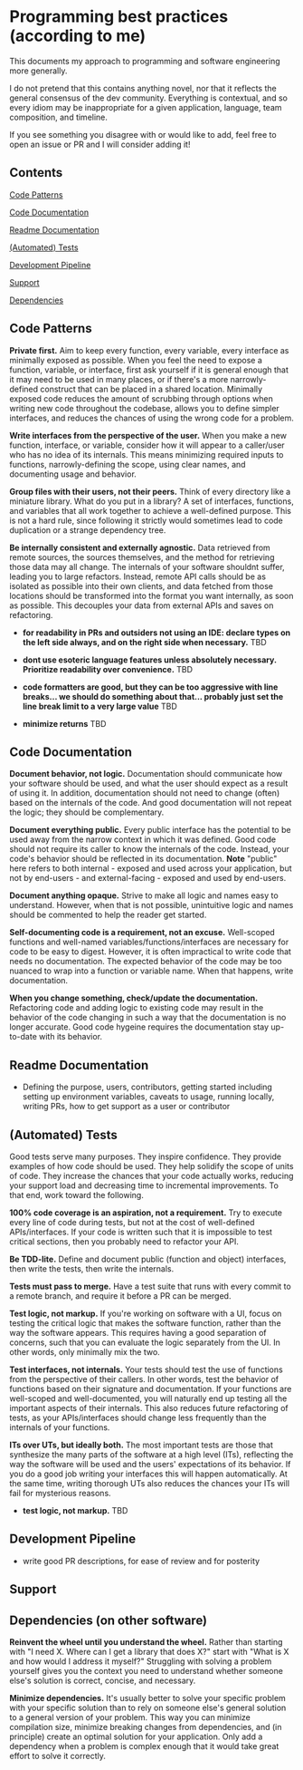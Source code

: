 # Programming best practices (according to me)

This documents my approach to programming and software engineering more generally.

I do not pretend that this contains anything novel, nor that it reflects the general consensus of the dev community. Everything is contextual, and so every idiom may be inappropriate for a given application, language, team composition, and timeline.

If you see something you disagree with or would like to add, feel free to open an issue or PR and I will consider adding it!

## Contents
[Code Patterns](#patterns)

[Code Documentation](#documentation)

[Readme Documentation](#readme)

[(Automated) Tests](#tests)

[Development Pipeline](#pipeline)

[Support](#support)

[Dependencies](#dependencies)

<a name="patterns"></a>
## Code Patterns

**Private first.** Aim to keep every function, every variable, every interface as minimally exposed as possible. When you feel the need to expose a function, variable, or interface, first ask yourself if it is general enough that it may need to be used in many places, or if there's a more narrowly-defined construct that can be placed in a shared location. Minimally exposed code reduces the amount of scrubbing through options when writing new code throughout the codebase, allows you to define simpler interfaces, and reduces the chances of using the wrong code for a problem.

**Write interfaces from the perspective of the user.** When you make a new function, interface, or variable, consider how it will appear to a caller/user who has no idea of its internals. This means minimizing required inputs to functions, narrowly-defining the scope, using clear names, and documenting usage and behavior.

**Group files with their users, not their peers.** Think of every directory like a miniature library. What do you put in a library? A set of interfaces, functions, and variables that all work together to achieve a well-defined purpose. This is not a hard rule, since following it strictly would sometimes lead to code duplication or a strange dependency tree.

**Be internally consistent and externally agnostic.** Data retrieved from remote sources, the sources themselves, and the method for retrieving those data may all change. The internals of your software shouldnt suffer, leading you to large refactors. Instead, remote API calls should be as isolated as possible into their own clients, and data fetched from those locations should be transformed into the format you want internally, as soon as possible. This decouples your data from external APIs and saves on refactoring.

- **for readability in PRs and outsiders not using an IDE: declare types on the left side always, and on the right side when necessary.** TBD

- **dont use esoteric language features unless absolutely necessary. Prioritize readability over convenience.** TBD

- **code formatters are good, but they can be too aggressive with line breaks... we should do something about that... probably just set the line break limit to a very large value** TBD

- **minimize returns** TBD

<a name="documentation"></a>
## Code Documentation
**Document behavior, not logic.** Documentation should communicate how your software should be used, and what the user should expect as a result of using it. In addition, documentation should not need to change (often) based on the internals of the code. And good documentation will not repeat the logic; they should be complementary.

**Document everything public.** Every public interface has the potential to be used away from the narrow context in which it was defined. Good code should not require its caller to know the internals of the code. Instead, your code's behavior should be reflected in its documentation. **Note** "public" here refers to both internal - exposed and used across your application, but not by end-users - and external-facing - exposed and used by end-users.

**Document anything opaque.** Strive to make all logic and names easy to understand. However, when that is not possible, unintuitive logic and names should be commented to help the reader get started.

**Self-documenting code is a requirement, not an excuse.** Well-scoped functions and well-named variables/functions/interfaces are necessary for code to be easy to digest. However, it is often impractical to write code that needs no documentation. The expected behavior of the code may be too nuanced to wrap into a function or variable name. When that happens, write documentation.

**When you change something, check/update the documentation.** Refactoring code and adding logic to existing code may result in the behavior of the code changing in such a way that the documentation is no longer accurate. Good code hygeine requires the documentation stay up-to-date with its behavior.

<a name="readme"></a>
## Readme Documentation
- Defining the purpose, users, contributors, getting started including setting up environment variables, caveats to usage, running locally, writing PRs, how to get support as a user or contributor

<a name="documentation"></a>
## (Automated) Tests

Good tests serve many purposes. They inspire confidence. They provide examples of how code should be used. They help solidify the scope of units of code. They increase the chances that your code actually works, reducing your support load and decreasing time to incremental improvements. To that end, work toward the following.

**100% code coverage is an aspiration, not a requirement.** Try to execute every line of code during tests, but not at the cost of well-defined APIs/interfaces. If your code is written such that it is impossible to test critical sections, then you probably need to refactor your API.

**Be TDD-lite.** Define and document public (function and object) interfaces, then write the tests, then write the internals.

**Tests must pass to merge.** Have a test suite that runs with every commit to a remote branch, and require it before a PR can be merged.

**Test logic, not markup.** If you're working on software with a UI, focus on testing the critical logic that makes the software function, rather than the way the software appears. This requires having a good separation of concerns, such that you can evaluate the logic separately from the UI. In other words, only minimally mix the two.

**Test interfaces, not internals.** Your tests should test the use of functions from the perspective of their callers. In other words, test the behavior of functions based on their signature and documentation. If your functions are well-scoped and well-documented, you will naturally end up testing all the important aspects of their internals. This also reduces future refactoring of tests, as your APIs/interfaces should change less frequently than the internals of your functions.

**ITs over UTs, but ideally both.** The most important tests are those that synthesize the many parts of the software at a high level (ITs), reflecting the way the software will be used and the users' expectations of its behavior. If you do a good job writing your interfaces this will happen automatically. At the same time, writing thorough UTs also reduces the chances your ITs will fail for mysterious reasons.

- **test logic, not markup.** TBD

<a name="pipeline"></a>
## Development Pipeline
- write good PR descriptions, for ease of review and for posterity

<a name="support"></a>
## Support

<a name="dependencies"></a>
## Dependencies (on other software)

**Reinvent the wheel until you understand the wheel.** Rather than starting with "I need X. Where can I get a library that does X?" start with "What is X and how would I address it myself?" Struggling with solving a problem yourself gives you the context you need to understand whether someone else's solution is correct, concise, and necessary.

**Minimize dependencies.** It's usually better to solve your specific problem with your specific solution than to rely on someone else's general solution to a general version of your problem. This way you can minimize compilation size, minimize breaking changes from dependencies, and (in principle) create an optimal solution for your application. Only add a dependency when a problem is complex enough that it would take great effort to solve it correctly.
